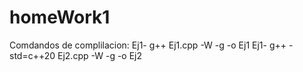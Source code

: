 # homeWork1
Comdandos de complilacion: 
    Ej1- g++ Ej1.cpp -W -g  -o Ej1
    Ej1-  g++ -std=c++20 Ej2.cpp -W -g  -o Ej2